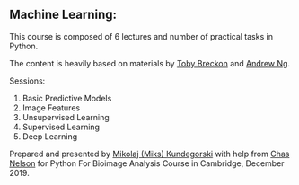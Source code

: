 ## Machine Learning:

This course is composed of 6 lectures and number of practical tasks in Python.

The content is heavily based on materials by [Toby Breckon](http://breckon.eu/toby/teaching/mltutorial/) and [Andrew Ng](https://www.coursera.org/learn/machine-learning/).

Sessions:
1. Basic Predictive Models
2. Image Features
3. Unsupervised Learning
4. Supervised Learning
5. Deep Learning

Prepared and presented by [Mikolaj (Miks) Kundegorski](mixmixmix.github.io) with help from [Chas Nelson](chasnelson.co.uk) for Python For Bioimage Analysis Course in Cambridge, December 2019. 
